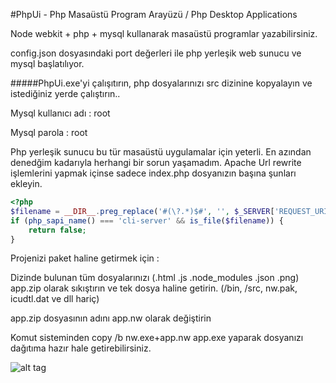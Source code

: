 #PhpUi - Php Masaüstü Program Arayüzü / Php Desktop Applications

Node webkit + php + mysql kullanarak masaüstü programlar yazabilirsiniz.

config.json dosyasındaki port değerleri ile php yerleşik web sunucu ve mysql başlatılıyor.  

#####PhpUi.exe'yi çalışıtırın, php dosyalarınızı src dizinine kopyalayın ve istediğiniz yerde çalıştırın..

Mysql kullanıcı adı : root

Mysql parola : root


Php yerleşik sunucu bu tür masaüstü uygulamalar için yeterli. En azından denedğim kadarıyla herhangi bir sorun yaşamadım. 
Apache Url rewrite işlemlerini yapmak içinse sadece index.php dosyanızın başına şunları ekleyin.

```php
<?php
$filename = __DIR__.preg_replace('#(\?.*)$#', '', $_SERVER['REQUEST_URI']);
if (php_sapi_name() === 'cli-server' && is_file($filename)) {
    return false;
}
```

Projenizi paket haline getirmek için : 

Dizinde bulunan tüm dosyalarınızı (.html .js .node_modules .json .png) app.zip olarak sıkıştırın ve tek dosya haline getirin.
(/bin, /src, nw.pak, icudtl.dat ve dll hariç)

app.zip dosyasının adını app.nw  olarak değiştirin

Komut sisteminden  copy /b nw.exe+app.nw app.exe yaparak dosyanızı dağıtıma hazır hale getirebilirsiniz. 


![alt tag](http://www.wmatik.com/nw.jpg)


